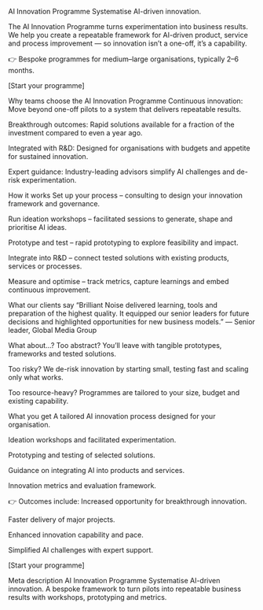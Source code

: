 AI Innovation Programme
Systematise AI-driven innovation.

The AI Innovation Programme turns experimentation into business results. We help you create a repeatable framework for AI-driven product, service and process improvement — so innovation isn’t a one-off, it’s a capability.

👉 Bespoke programmes for medium–large organisations, typically 2–6 months.

[Start your programme]

Why teams choose the AI Innovation Programme
Continuous innovation: Move beyond one-off pilots to a system that delivers repeatable results.

Breakthrough outcomes: Rapid solutions available for a fraction of the investment compared to even a year ago.

Integrated with R&D: Designed for organisations with budgets and appetite for sustained innovation.

Expert guidance: Industry-leading advisors simplify AI challenges and de-risk experimentation.

How it works
Set up your process – consulting to design your innovation framework and governance.

Run ideation workshops – facilitated sessions to generate, shape and prioritise AI ideas.

Prototype and test – rapid prototyping to explore feasibility and impact.

Integrate into R&D – connect tested solutions with existing products, services or processes.

Measure and optimise – track metrics, capture learnings and embed continuous improvement.

What our clients say
“Brilliant Noise delivered learning, tools and preparation of the highest quality. It equipped our senior leaders for future decisions and highlighted opportunities for new business models.”
— Senior leader, Global Media Group

What about…?
Too abstract? You’ll leave with tangible prototypes, frameworks and tested solutions.

Too risky? We de-risk innovation by starting small, testing fast and scaling only what works.

Too resource-heavy? Programmes are tailored to your size, budget and existing capability.

What you get
A tailored AI innovation process designed for your organisation.

Ideation workshops and facilitated experimentation.

Prototyping and testing of selected solutions.

Guidance on integrating AI into products and services.

Innovation metrics and evaluation framework.

👉 Outcomes include:
Increased opportunity for breakthrough innovation.

Faster delivery of major projects.

Enhanced innovation capability and pace.

Simplified AI challenges with expert support.

[Start your programme]

Meta description
AI Innovation Programme
Systematise AI-driven innovation. A bespoke framework to turn pilots into repeatable business results with workshops, prototyping and metrics.
